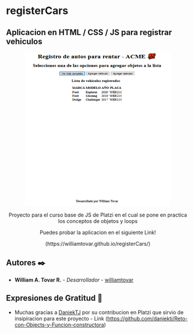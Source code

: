 # registerCars

## Aplicacion en HTML / CSS / JS para registrar vehiculos
<div align="center">
    <img src="./CapturaApp.png" alt="" width="400" height="420" />
</div>
<p align="center">
Proyecto para el curso base de JS de Platzi en el cual se pone en practica los conceptos de objetos y loops
</p>
<p align="center">
    Puedes probar la aplicacion en el siguiente Link!
</p>
<p align="center">
(https://williamtovar.github.io/registerCars/)
</p>

## Autores ✒️

* **William A. Tovar R.** - *Desarrollador* - [williamtovar](https://github.com/williamtovar)

## Expresiones de Gratitud 🎁

* Muchas gracias a [DaniekTJ](https://github.com/daniektj) por su contribucion en Platzi que sirvio de insipiracion para este proyecto - Link (https://github.com/daniektj/Reto-con-Objects-y-Funcion-constructora)
